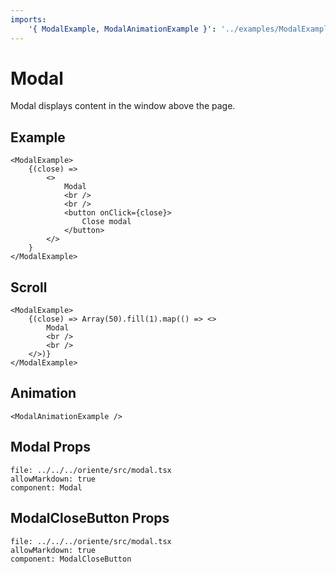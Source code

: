 ```yaml
---
imports:
    '{ ModalExample, ModalAnimationExample }': '../examples/ModalExample'
---
```


# Modal

Modal displays content in the window above the page.

## Example

```@render
<ModalExample>
    {(close) =>
        <>
            Modal
            <br />
            <br />
            <button onClick={close}>
                Close modal
            </button>
        </>
    }
</ModalExample>
```

## Scroll

```@render
<ModalExample>
    {(close) => Array(50).fill(1).map(() => <>
        Modal
        <br />
        <br />
    </>)}
</ModalExample>
```

## Animation

```@render
<ModalAnimationExample />
```

## Modal Props

```@propsdoc
file: ../../../oriente/src/modal.tsx
allowMarkdown: true
component: Modal
```

## ModalCloseButton Props

```-@propsdoc
file: ../../../oriente/src/modal.tsx
allowMarkdown: true
component: ModalCloseButton
```
